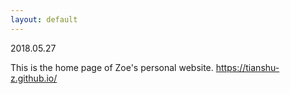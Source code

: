 ```yaml
---
layout: default
---
```


2018.05.27

This is the home page of Zoe's personal website.
https://tianshu-z.github.io/
